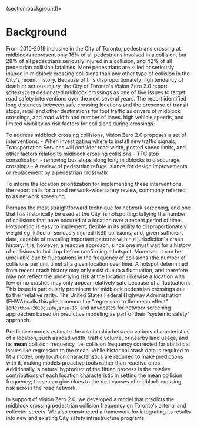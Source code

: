 (section:background)=
# Background

From 2010-2019 inclusive in the City of Toronto, pedestrians crossing at
midblocks represent only 16% of all pedestrians involved in a collision, but 28%
of all pedestrians seriously injured in a collision, and 42% of all pedestrian
collision fatalities. More pedestrians are killed or seriously injured in
midblock crossing collisions than any other type of collision in the City's
recent history. Because of this disproportionately high tendency of death or
serious injury, the City of Toronto's Vision Zero 2.0 report {cite}`ts2019`
designated midblock crossings as one of five issues to target road safety
interventions over the next several years. The report identified long distances
between safe crossing locations and the presense of transit stops, retail and
other destinations for foot traffic as drivers of midblock crossings, and road
width and number of lanes, high vehicle speeds, and limited visibility as risk
factors for collisions during crossings.

To address midblock crossing collisions, Vision Zero 2.0 proposes a set of
interventions: - When investigating where to install new traffic signals,
Transportation Services will consider road width, posted speed limits, and other
factors related to midblock crossing collisions - TTC stop consolidation -
removing bus stops along long midblocks to discourage crossings - A review of
pedestrian refuge islands for design improvements or replacement by a pedestrian
crosswalk

To inform the location prioritization for implementing these interventions, the
report calls for a road network-wide safety review, commonly referred to as
network screening.

Perhaps the most straightforward technique for network screening, and one that
has historically be used at the City, is hotspotting: tallying the number of
collisions that have occured at a location over a recent period of time.
Hotspotting is easy to implement, flexible in its ability to disproportionately
weight eg. killed or seriously injured (KSI) collisions, and, given sufficient
data, capable of revealing important patterns within a jurisdiction's crash
history. It is, however, a reactive approach, since one must wait for a history
of collisions to build up before confirming a hotspot. Moreover, it can be
unreliable due to fluctuations in the frequency of collisions (the number of
collisions per unit time) at a given location over time. A hotspot determined
from recent crash history may only exist due to a fluctuation, and therefore may
not reflect the underlying risk at the location (likewise a location with few or
no crashes may only appear relatively safe because of a fluctuation). This issue
is particularly prominent for midblock pedestrian crossings due to their
relative rarity. The United States Federal Highway Administration (FHWA) calls
this phenomenon the "regression to the mean effect" 
{cite}`thom+2018guide,srin+16`, and advocates for network screening approaches
based on predictive modeling as part of their "systemic safety" approach.

Predictive models estimate the relationship between various characteristics of a
location, such as road width, traffic volume, or nearby land usage, and its
**mean** collision frequency, i.e. collision frequency corrected for statistical
issues like regression to the mean. While historical crash data is required to
fit a model, only location characteristics are required to make predictions with
it, making models proactive tools rather than reactive ones. Additionally, a
natural byproduct of the fitting process is the relative contributions of each
location characteristic in setting the mean collision frequency; these can give
clues to the root causes of midblock crossing risk across the road network.

In support of Vision Zero 2.0, we developed a model that predicts the midblock
crossing pedestrian collision frequency on Toronto's arterial and collector
streets. We also constructed a framework for integrating its results into new
and existing City safety infrastructure programs.
